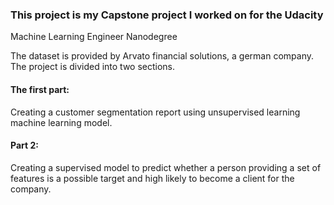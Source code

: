 ### This project is my Capstone project I worked on for the Udacity 
Machine Learning Engineer Nanodegree

The dataset is provided by Arvato financial solutions, a german company.
The project is divided into two sections. 

#### The first part:
Creating a customer segmentation report using unsupervised learning machine learning model.

#### Part 2:
Creating a supervised model to predict whether a person providing a set of features is a possible target and high likely 
to become a client for the company.
